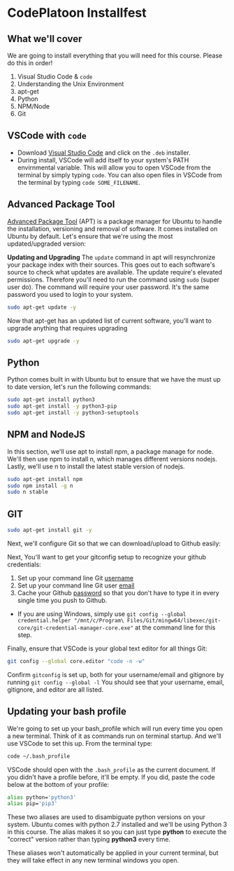 # CodePlatoon Installfest

## What we'll cover
We are going to install everything that you will need for this course. Please do this in order!

1. Visual Studio Code & `code`
2. Understanding the Unix Environment
3. apt-get
4. Python
5. NPM/Node
6. Git

## VSCode with `code`
- Download [Visual Studio Code](https://code.visualstudio.com/download) and click on the `.deb` installer.
- During install, VSCode will add itself to your system's PATH envirnmental variable. This will allow you to open VSCode from the terminal by simply typing `code`. You can also open files in VSCode from the terminal by typing `code SOME_FILENAME`.

## Advanced Package Tool
[Advanced Package Tool](https://en.wikipedia.org/wiki/APT_(software)) (APT) is a package manager for Ubuntu to handle the installation, versioning and removal of software. It comes installed on Ubuntu by default. Let's ensure that we're using the most updated/upgraded version:

**Updating and Upgrading**
The `update` command in apt will resynchronize your package index with their sources. This goes out to each software's source to check what updates are available. The update require's elevated permissions. Therefore you'll need to run the command using `sudo` (super user do). The command will require your user password. It's the same password you used to login to your system.
```sh
sudo apt-get update -y
```

Now that apt-get has an updated list of current software, you'll want to upgrade anything that requires upgrading

```sh
sudo apt-get upgrade -y
```

## Python
Python comes built in with Ubuntu but to ensure that we have the must up to date version, let's run the following commands:
```sh
sudo apt-get install python3
sudo apt-get install -y python3-pip
sudo apt-get install -y python3-setuptools
```

## NPM and NodeJS
In this section, we'll use apt to install npm, a package manage for node.
We'll then use npm to install n, which manages different versions nodejs.
Lastly, we'll use n to install the latest stable version of nodejs.
```sh
sudo apt-get install npm
sudo npm install -g n
sudo n stable
```

## GIT

```sh
sudo apt-get install git -y
```

Next, we'll configure Git so that we can download/upload to Github easily:


Next, You'll want to get your gitconfig setup to recognize your github credentials:
1. Set up your command line Git [username](https://docs.github.com/en/get-started/getting-started-with-git/setting-your-username-in-git#setting-your-git-username-for-every-repository-on-your-computer)
2. Set up your command line Git user [email](https://docs.github.com/en/account-and-profile/setting-up-and-managing-your-github-user-account/managing-email-preferences/setting-your-commit-email-address#setting-your-email-address-for-every-repository-on-your-computer)
3. Cache your Github [password](https://help.github.com/articles/caching-your-github-password-in-git/) so that you don't have to type it in every single time you push to Github.
  - If you are using Windows, simply use `git config --global credential.helper "/mnt/c/Program\ Files/Git/mingw64/libexec/git-core/git-credential-manager-core.exe"` at the command line for this step.

Finally, ensure that VSCode is your global text editor for all things Git:

```sh
git config --global core.editor "code -n -w"
```

Confirm `gitconfig` is set up, both for your username/email and gitignore by running `git config --global -l`
You should see that your username, email, gitignore, and editor are all listed.

## Updating your bash profile
We're going to set up your bash_profile which will run every time you open a new terminal. Think of it as commands run on terminal startup. And we'll use VSCode to set this up. From the terminal type:
```sh
code ~/.bash_profile
```

VSCode should open with the `.bash_profile` as the current document. If you didn't have a profile before, it'll be empty. If you did, paste the code below at the bottom of your profile:
```sh
alias python='python3'
alias pip='pip3'
```

These two aliases are used to disambiguate python versions on your system. Ubuntu comes with python 2.7 installed and we'll be using Python 3 in this course. The alias makes it so you can just type **python** to execute the "correct" version rather than typing **python3** every time.

These aliases won't automatically be applied in your current terminal, but they will take effect in any new terminal windows you open.  


